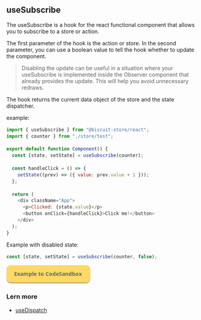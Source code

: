 ## useSubscribe
The useSubscribe is a hook for the react functional component that allows you to subscribe to a store or action.

The first parameter of the hook is the action or store. In the second parameter, you can use a boolean value to tell the hook whether to update the component.
> Disabling the update can be useful in a situation where your useSubscribe is implemented inside the Observer component that already provides the update. This will help you avoid unnecessary redraws.

The hook returns the current data object of the store and the state dispatcher.

example:
```javascript
import { useSubscribe } from "@biscuit-store/react";
import { counter } from "./store/test";

export default function Component() {
  const [state, setState] = useSubscribe(counter);

  const handleClick = () => {
    setState((prev) => ({ value: prev.value + 1 }));
  };

  return (
    <div className="App">
      <p>Clicked: {state.value}</p>
      <button onClick={handleClick}>Click me!</button>
    </div>
  );
}
```
Example with disabled state:
```javascript
const [state, setState] = useSubscribe(counter, false);
```
[![N|Solid](../assets/exemple-button.png)](https://codesandbox.io/s/vigorous-kalam-fyhdc?file=/src/UseSubscribeExamole.tsx)
### Lern more
- [useDispatch](/docs/react/USE_DiSPATCH.md)